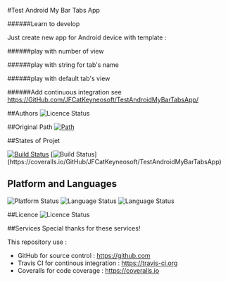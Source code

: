 #Test Android My Bar Tabs App

######Learn to develop

Just create new app for Android device with template : 

######play with number of view

######play with string for tab's name

######play with default tab's view 

######Add continuous integration 
see https://GitHub.com/JFCatKeyneosoft/TestAndroidMyBarTabsApp/

##Authors
![Licence Status](https://img.shields.io/badge/Author-Jean--François%20CONTART-purple.svg)

##Original Path 
[![Path](https://img.shields.io/badge/GitHub-TestAndroidMyBarTabsApp-ff4488.svg)](https://GitHub.com/JFCatKeyneosoft/TestAndroidMyBarTabsApp/)

##States of Projet

[![Build Status](https://travis-ci.org/JFCatKeyneosoft/TestAndroidMyBarTabsApp.svg?branch=master)](https://travis-ci.org/JFCatKeyneosoft/TestAndroidMyBarTabsApp)
[![Build Status](http://img.shields.io/coveralls/JFCatKeyneosoft/TestAndroidMyBarTabsApp.svg?)](https://coveralls.io/GitHub/JFCatKeyneosoft/TestAndroidMyBarTabsApp)

## Platform and Languages
![Platform Status](https://img.shields.io/badge/platform-Android-lightgray.svg)
![Language Status](https://img.shields.io/badge/IDE-Android%20Studio-blue.svg)
![Language Status](https://img.shields.io/badge/language-Java-blue.svg)

##Licence
![Licence Status](https://img.shields.io/badge/licence-Copyleft-yellowgreen.svg)

##Services
Special thanks for these services!

This repository use :
 - GitHub for source control : https://github.com
 - Travis CI for continous integration : https://travis-ci.org
 - Coveralls for code coverage : https://coveralls.io
 

